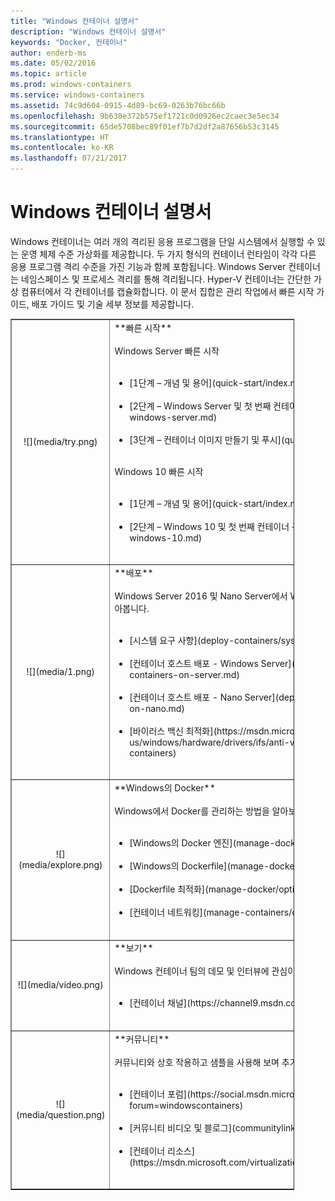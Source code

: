 ```yaml
---
title: "Windows 컨테이너 설명서"
description: "Windows 컨테이너 설명서"
keywords: "Docker, 컨테이너"
author: enderb-ms
ms.date: 05/02/2016
ms.topic: article
ms.prod: windows-containers
ms.service: windows-containers
ms.assetid: 74c9d604-0915-4d89-bc69-0263b76bc66b
ms.openlocfilehash: 9b630e372b575ef1721c0d0926ec2caec3e5ec34
ms.sourcegitcommit: 65de5708bec89f01ef7b7d2df2a87656b53c3145
ms.translationtype: HT
ms.contentlocale: ko-KR
ms.lasthandoff: 07/21/2017
---
```

# Windows 컨테이너 설명서

Windows 컨테이너는 여러 개의 격리된 응용 프로그램을 단일 시스템에서 실행할 수 있는 운영 체제 수준 가상화를 제공합니다. 두 가지 형식의 컨테이너 런타임이 각각 다른 응용 프로그램 격리 수준을 가진 기능과 함께 포함됩니다. Windows Server 컨테이너는 네임스페이스 및 프로세스 격리를 통해 격리됩니다. Hyper-V 컨테이너는 간단한 가상 컴퓨터에서 각 컨테이너를 캡슐화합니다. 이 문서 집합은 관리 작업에서 빠른 시작 가이드, 배포 가이드 및 기술 세부 정보를 제공합니다.

<table border="1" style="background-color:FFFFCC;border-collapse:collapse;border:1px solid FFCC00;color:000000;width:90%" cellpadding="25" cellspacing="5">
<tr>
<td ><center>![](media/try.png)</center></td>
<td>**빠른 시작**<br /><br />
Windows Server 빠른 시작<br /><br />
<ul>
<li>[1단계 – 개념 및 용어](quick-start/index.md)<br /><br /></li>
<li>[2단계 – Windows Server 및 첫 번째 컨테이너 구성](quick-start/quick-start-windows-server.md)<br /><br /></li>
<li>[3단계 – 컨테이너 이미지 만들기 및 푸시](quick-start/quick-start-images.md)<br /><br /></li>
</ul>
Windows 10 빠른 시작<br /><br />
<ul>
<li>[1단계 – 개념 및 용어](quick-start/index.md)<br /><br /></li>
<li>[2단계 – Windows 10 및 첫 번째 컨테이너 구성](quick-start/quick-start-windows-10.md)<br /><br /></li>
</ul>
</td>
</tr>
<tr>
<td ><center>![](media/1.png)</center></td>
<td>**배포**<br /><br />
Windows Server 2016 및 Nano Server에서 Windows 컨테이너를 배포하는 방법을 알아봅니다.<br /><br />
<ul>
<li>[시스템 요구 사항](deploy-containers/system-requirements.md)<br /><br /></li>
<li>[컨테이너 호스트 배포 - Windows Server](deploy-containers/deploy-containers-on-server.md)<br /><br /></li>
<li>[컨테이너 호스트 배포 - Nano Server](deploy-containers/deploy-containers-on-nano.md)<br /><br /></li>
<li>[바이러스 백신 최적화](https://msdn.microsoft.com/en-us/windows/hardware/drivers/ifs/anti-virus-optimization-for-windows-containers)<br /><br /></li>
</ul>
</td>
</tr>

<tr>
<td ><center>![](media/explore.png)</center></td>
<td>**Windows의 Docker**<br /><br />
Windows에서 Docker를 관리하는 방법을 알아보세요.<br /><br />
<ul>
<li>[Windows의 Docker 엔진](manage-docker/configure-docker-daemon.md)<br /><br /></li>
<li>[Windows의 Dockerfile](manage-docker/manage-windows-dockerfile.md)<br /><br /></li>
<li>[Dockerfile 최적화](manage-docker/optimize-windows-dockerfile.md)<br /><br /></li>
<li>[컨테이너 네트워킹](manage-containers/container-networking.md)<br /><br /></li>
</ul>
</td>
</tr>

<tr>
<td ><center>![](media/video.png)</center></td>
<td>**보기**<br /><br />
Windows 컨테이너 팀의 데모 및 인터뷰에 관심이 있으십니까?<br /><br />
<ul>
<li>[컨테이너 채널](https://channel9.msdn.com/Blogs/containers)</li>
</ul>
<br />
</td>
</tr>

<tr>
<td ><center>![](media/question.png)</center></td>
<td>**커뮤니티**<br /><br />
커뮤니티와 상호 작용하고 샘플을 사용해 보며 추가 리소스를 찾습니다.<br /><br />
<ul>
<li>[컨테이너 포럼](https://social.msdn.microsoft.com/Forums/en-US/home?forum=windowscontainers)<br /><br /></li>
<li>[커뮤니티 비디오 및 블로그](communitylinks.md)<br /><br /></li>
<li>[컨테이너 리소스](https://msdn.microsoft.com/virtualization/community/community_overview)<br /><br /></li>
</ul>
</td>
</tr>
</table>
